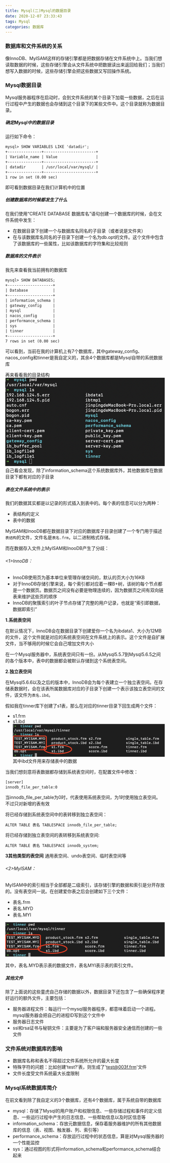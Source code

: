 ```yaml
---
title: Mysql(二)Mysql的数据目录
date: 2020-12-07 23:33:43
tags: Mysql
categories: 数据库
---
```

<meta name="referrer" content="no-referrer" />

### 数据库和文件系统的关系

像InnoDB、MyISAM这样的存储引擎都是把数据存储在文件系统中上。当我们想读取数据的时候，这些存储引擎会从文件系统中把数据读出来返回给我们；当我们想写入数据的时候，这些存储引擎会把这些数据又写回操作系统。

<!--More-->

### Mysql数据目录

Mysql服务器程序在启动时，会到文件系统的某个目录下加载一些数据，之后在运行过程中产生的数据也会存储到这个目录下的某些文件中。这个目录就称为数据目录。

##### 确定Mysql中的数据目录
运行如下命令：
```
mysql> SHOW VARIABLES LIKE 'datadir';
+---------------+-----------------------+
| Variable_name | Value                 |
+---------------+-----------------------+
| datadir       | /usr/local/var/mysql/ |
+---------------+-----------------------+
1 row in set (0.00 sec)
```
即可看到数据目录在我们计算机中的位置

##### 创建数据库的时候都发生了什么
在我们使用“CREATE DATABASE 数据库名”语句创建一个数据库的时候，会在文件系统中发生：
- 在数据目录下创建一个与数据库名同名的子目录（或者说是文件夹）
- 在与该数据库名同名的子目录下创建一个名为db.opt的文件。这个文件中包含了该数据库的一些属性，比如该数据库的字符集和比较规则

##### 数据库的文件表示
我先来查看我当前拥有的数据库
```
mysql> SHOW DATABASES;
+--------------------+
| Database           |
+--------------------+
| information_schema |
| gateway_config     |
| mysql              |
| nacos_config       |
| performance_schema |
| sys                |
| tinner             |
+--------------------+
7 rows in set (0.00 sec)
```
可以看到，当前在我的计算机上有7个数据库，其中gateway_config、nacos_config和tinner是我自定义的，其余4个数据库都是Mysql自带的系统数据库

再来看看我的目录结构
![目录结构](Mysql-二-Mysql的数据目录/1.png)
自己看会发现，除了information_schema这个系统数据库外，其他数据库在数据目录下都有对应的子目录

##### 表在文件系统中的表示

我们的数据其实都是以记录的形式插入到表中的。每个表的信息可以分为两种：
- 表结构的定义
- 表中的数据

MyISAM和InooDB都在数据目录下对应的数据库子目录创建了一个专门用于描述`表结构`的文件，文件名是`表名.frm`，以二进制格式存储。

而在数据存入文件上MyISAM和InooDB产生了分歧：

###### <1>InnoDB：

- InnoDB使用页为基本单位来管理存储空间的，默认的页大小为16KB
- 对于InnoDB存储引擎来说，每个索引都对应着一棵B+树，该树的每个节点都是一个数据页。数据页之间没有必要是物理连续的，因为数据页之间有双向链表来维护这些页的顺序
- InnoDB的聚簇索引的叶子节点存储了完整的用户记录，也就是“索引即数据，数据即索引”

**1.系统表空间**

在默认情况下，InnoDB会在数据目录下创建爱你一个名为ibdata1、大小为12MB的文件，这个文件就是对应的系统表空间在文件系统上的表示。这个文件是自扩展文件，当不够用的时候它会自己增加文件大小

在一个Mysql服务器中，系统表空间只有一份。从Mysql5.5.7到Mysql5.6.5之间的各个版本中，表中的数据都会被默认存储到这个系统表空间。

**2.独立表空间**

在Mysql5.6.6以及之后的版本中，InnoDB会为每个表建立一个独立表空间。在存储表数据时，会在该表所属数据库对应的子目录下创建一个表示该独立表空间的文件，该文件为`表名.ibd`。

假如我在tinner库下创建了s1表，那么在对应的tinner目录下回生成两个文件：
- s1.frm
- s1.ibd
![innodb](Mysql-二-Mysql的数据目录/2.png)
其中ibd文件用来存储表中的数据

当我们想刻意将表数据都存储到系统表空间时，在配置文件中修改：
```
[server]
innodb_file_per_table:0
```
当innodb_file_per_table为0时，代表使用系统表空间，为1时使用独立表空间。不过只对新增的表有效

将已经存储到系统表空间中的表转移到独立表空间：
```
ALTER TABLE 表名 TABLESPACE innodb_file_per_table;
```

将已经存储到独立表空间的表转移到系统表空间:
```
ALTER TABLE 表名 TABLESPACE innodb_system;
```

**3其他类型的表空间**
通用表空间、undo表空间、临时表空间等

###### <2>MyISAM：

MyISAM中的索引相当于全部都是二级索引，该存储引擎的数据和索引是分开存放的。没有表空间一说。在创建爱你表之后会创建如下三个文件：
- 表名.frm
- 表名.MYD
- 表名.MYI

![myisam](Mysql-二-Mysql的数据目录/2.png)

其中，表名.MYD表示表的数据文件，表名MYI表示表的索引文件。

##### 其他文件

除了上面说的这些童虎自己存储的数据以外，数据目录下还包含了一些确保程序更好运行的额外文件，主要包括：
- 服务器进程文件：每运行一个mysql服务器程序，都意味着启动一个进程。mysql服务器会把自己的进程ID写到这个文件中
- 服务器日志文件
- ssl和rsa证书与秘钥文件：主要是为了客户端和服务器安全通信而创建的一些文件

### 文件系统对数据库的影响

- 数据库名称和表名不得超过文件系统所允许的最大长度
- 特殊字符的问题：比如创建‘test?’表，则生成了'test@003f.frm'文件
- 文件长度受文件系统最大长度限制

### Mysql系统数据库简介

在前文看到除了我自定义的3个数据库，还有4个数据库，属于系统自带的数据库
- mysql：存储了Mysql的用户账户和权限信息、一些存储过程和事件的定义信息、一些运行过程中产生的日志信息、一些帮助信息以及时区信息等
- information_schema：存放元数据信息，保存着服务器维护的所有其他数据库的信息（表、视图、触发器、列、索引等）
- performance_schema：存放运行过程中的状态信息，算是对Mysql服务器的一个性能监控
- sys：通过视图的形式将information_schema和performance_schema结合起来




